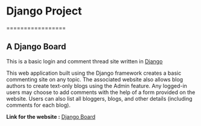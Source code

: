 

# Django Project
=================

## A Django Board

This is a basic login and comment thread site written in [Django](https://www.djangoproject.com/)

This web application built using the Django framework creates a basic commenting site on any topic. The associated website also allows blog authors to create text-only blogs using the Admin feature. Any logged-in users may choose to add comments with the help of a form provided on the website. Users can also list all bloggers, blogs, and other details (including comments for each blog).

**Link for the website :**
[Django Board](https://secure-reef-59312.herokuapp.com/)
